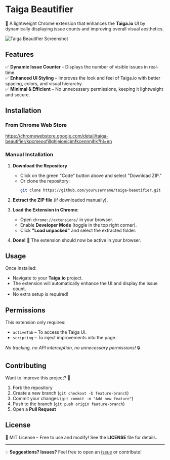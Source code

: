 # **Taiga Beautifier**  

🚀 A lightweight Chrome extension that enhances the **Taiga.io** UI by dynamically displaying issue counts and improving overall visual aesthetics.

![Taiga Beautifier Screenshot](https://github.com/user-attachments/assets/e4b1c5bb-c24b-4375-b820-e92f40866b1b)


## **Features**  

✅ **Dynamic Issue Counter** – Displays the number of visible issues in real-time.  
✅ **Enhanced UI Styling** – Improves the look and feel of Taiga.io with better spacing, colors, and visual hierarchy.  
✅ **Minimal & Efficient** – No unnecessary permissions, keeping it lightweight and secure.  

## **Installation**  

### **From Chrome Web Store**  
https://chromewebstore.google.com/detail/taiga-beautifier/kpcmeoofjllghjeioeicjmfkcennnjhk?hl=en 

### **Manual Installation**  

1. **Download the Repository**  
   - Click on the green "Code" button above and select "Download ZIP."  
   - Or clone the repository:  
     ```sh
     git clone https://github.com/yourusername/taiga-beautifier.git
     ```

2. **Extract the ZIP file** (if downloaded manually).  

3. **Load the Extension in Chrome**:  
   - Open `chrome://extensions/` in your browser.  
   - Enable **Developer Mode** (toggle in the top right corner).  
   - Click **"Load unpacked"** and select the extracted folder.  

4. **Done!** 🎉 The extension should now be active in your browser.

## **Usage**  

Once installed:  
- Navigate to your **Taiga.io** project.  
- The extension will automatically enhance the UI and display the issue count.  
- No extra setup is required!

## **Permissions**  

This extension only requires:  
- `activeTab` – To access the Taiga UI.  
- `scripting` – To inject improvements into the page.  

_No tracking, no API interception, no unnecessary permissions!_ 🔒  

## **Contributing**  

Want to improve this project? 🚀  
1. Fork the repository  
2. Create a new branch (`git checkout -b feature-branch`)  
3. Commit your changes (`git commit -m "Add new feature"`)  
4. Push to the branch (`git push origin feature-branch`)  
5. Open a **Pull Request**  

## **License**  

📜 MIT License – Free to use and modify! See the **LICENSE** file for details.  

---

💡 **Suggestions? Issues?** Feel free to open an [issue](https://github.com/heymehedi/taiga-beautifier/issues) or contribute!  
